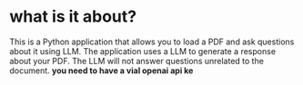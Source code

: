 # what is it about?
This is a Python application that allows you to load a PDF and ask questions about it using LLM. 
The application uses a LLM to generate a response about your PDF. The LLM will not answer questions unrelated to the document.
**you need to have a vial openai api ke**
